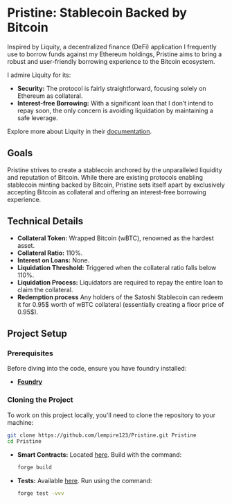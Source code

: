 # **Pristine**: Stablecoin Backed by Bitcoin

Inspired by Liquity, a decentralized finance (DeFi) application I frequently use to borrow funds against my Ethereum holdings, Pristine aims to bring a robust and user-friendly borrowing experience to the Bitcoin ecosystem.

I admire Liquity for its:
- **Security:** The protocol is fairly straightforward, focusing solely on Ethereum as collateral.
- **Interest-free Borrowing:** With a significant loan that I don’t intend to repay soon, the only concern is avoiding liquidation by maintaining a safe leverage.

Explore more about Liquity in their [documentation](https://docs.liquity.org).

## **Goals**

Pristine strives to create a stablecoin anchored by the unparalleled liquidity and reputation of Bitcoin. While there are existing protocols enabling stablecoin minting backed by Bitcoin, Pristine sets itself apart by exclusively accepting Bitcoin as collateral and offering an interest-free borrowing experience.

## **Technical Details**

- **Collateral Token:** Wrapped Bitcoin (wBTC), renowned as the hardest asset.
- **Collateral Ratio:** 110%.
- **Interest on Loans:** None.
- **Liquidation Threshold:** Triggered when the collateral ratio falls below 110%.
- **Liquidation Process:** Liquidators are required to repay the entire loan to claim the collateral.
- **Redemption process** Any holders of the Satoshi Stablecoin can redeem it for 0.95$ worth of wBTC collateral (essentially creating a floor price of 0.95$).

## **Project Setup**

### **Prerequisites**

Before diving into the code, ensure you have foundry installed:

- **[Foundry](https://book.getfoundry.sh/getting-started/installation)** 

### **Cloning the Project**

To work on this project locally, you'll need to clone the repository to your machine:

```sh
git clone https://github.com/lempire123/Pristine.git Pristine
cd Pristine
```

- **Smart Contracts:** Located [here](./src). Build with the command:
  ```sh
  forge build 
  ```

- **Tests:** Available [here](./test). Run using the command:
  ```sh
  forge test -vvv
    ```

